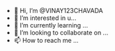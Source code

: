 - 👋 Hi, I’m @VINAY123CHAVADA
- 👀 I’m interested in u...
- 🌱 I’m currently learning ...
- 💞️ I’m looking to collaborate on ...
- 📫 How to reach me ...

<!---
VINAY123CHAVADA/VINAY123CHAVADA is a ✨ special ✨ repository because its `README.md` (this file) appears on your GitHub profile.
You can click the Preview link to take a look at your changes.
--->

